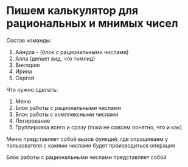 # Пишем калькулятор для рациональных и мнимых чисел

Состав команды:
1. Айнура - (блок с рациональными числами)
2. Алла (делает вид, что тимлид)
3. Виктория
4. Ирина
5. Сергей

Что нужно сделать:
1. Меню
2. Блок работы с рациональными числами
3. Блок работы с комплексными числами
4. Логирование
5. Группировка всего и сразу (пока не совсем понятно, что и как)

Меню представляет собой вызов функций, где спрашиваем у пользователя с какими числами будет производиться операция

Блок работы с рациональными числами представляет собой 
